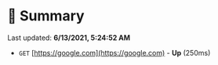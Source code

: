 # 📖 Summary
Last updated: **6/13/2021, 5:24:52 AM**

- `GET` [https://google.com](https://google.com) - **Up** (250ms)
